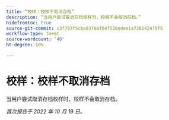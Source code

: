 ```yaml
---
title: “校样：校样不取消存档”
description: “当用户尝试取消存档校样时，校样不会取消存档。”
hidefromtoc: true
source-git-commit: c3f753f5cba03766f04f530edee1a726142475f5
workflow-type: tm+mt
source-wordcount: '40'
ht-degree: 10%

---
```



# 校样：校样不取消存档

当用户尝试取消存档校样时，校样不会取消存档。

_首次报告于 2022 年 10 月 19 日。_

